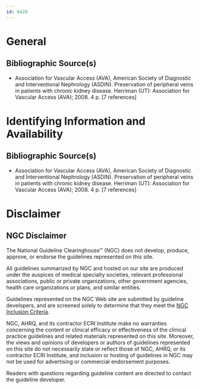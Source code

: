 ```yaml
---
id: 6428
---
```


# General

## Bibliographic Source(s)

- Association for Vascular Access (AVA), American Society of Diagnostic and Interventional Nephrology (ASDIN). Preservation of peripheral veins in patients with chronic kidney disease. Herriman (UT): Association for Vascular Access (AVA); 2008. 4 p. [7 references]

# Identifying Information and Availability

## Bibliographic Source(s)

- Association for Vascular Access (AVA), American Society of Diagnostic and Interventional Nephrology (ASDIN). Preservation of peripheral veins in patients with chronic kidney disease. Herriman (UT): Association for Vascular Access (AVA); 2008. 4 p. [7 references]

# Disclaimer

## NGC Disclaimer

The National Guideline Clearinghouse™ (NGC) does not develop, produce, approve, or endorse the guidelines represented on this site.

All guidelines summarized by NGC and hosted on our site are produced under the auspices of medical specialty societies, relevant professional associations, public or private organizations, other government agencies, health care organizations or plans, and similar entities.

Guidelines represented on the NGC Web site are submitted by guideline developers, and are screened solely to determine that they meet the [NGC Inclusion Criteria](/help-and-about/summaries/inclusion-criteria).

NGC, AHRQ, and its contractor ECRI Institute make no warranties concerning the content or clinical efficacy or effectiveness of the clinical practice guidelines and related materials represented on this site. Moreover, the views and opinions of developers or authors of guidelines represented on this site do not necessarily state or reflect those of NGC, AHRQ, or its contractor ECRI Institute, and inclusion or hosting of guidelines in NGC may not be used for advertising or commercial endorsement purposes.

Readers with questions regarding guideline content are directed to contact the guideline developer.

